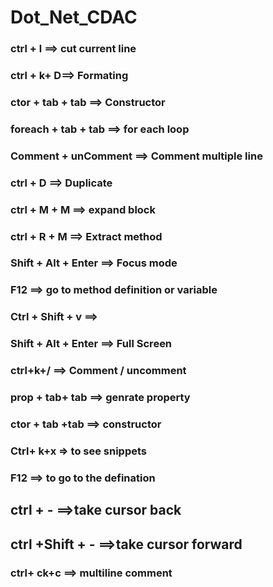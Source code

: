 # Dot_Net_CDAC

### ctrl + l ==> cut current line
### ctrl + k+ D==> Formating
### ctor + tab + tab ==> Constructor
### foreach + tab + tab ==> for each loop
### Comment + unComment ==> Comment multiple line
### ctrl + D ==> Duplicate
### ctrl + M + M ==> expand block
### ctrl + R + M ==> Extract method 
### Shift + Alt + Enter ==> Focus mode
### F12   ==> go to method definition or variable
### Ctrl + Shift + v ==> 
### Shift + Alt + Enter ==> Full Screen 
### ctrl+k+/  ==> Comment / uncomment

### prop + tab+ tab ==> genrate property
### ctor + tab +tab ==> constructor

### Ctrl+ k+x => to see snippets 

### F12 ==> to go to the defination

## ctrl + - ==>take cursor back 
## ctrl +Shift + - ==>take cursor forward

### ctrl+ ck+c ==> multiline comment